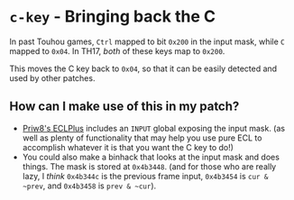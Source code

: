 # `c-key` - Bringing back the C

In past Touhou games, `Ctrl` mapped to bit `0x200` in the input mask, while `C` mapped to `0x04`.  In TH17, *both* of these keys map to `0x200`.

This moves the C key back to `0x04`, so that it can be easily detected and used by other patches.

## How can I make use of this in my patch?

* [Priw8's ECLPlus](https://github.com/Priw8/ECLplus) includes an `INPUT` global exposing the input mask. (as well as plenty of functionality that may help you use pure ECL to accomplish whatever it is that you want the C key to do!)
* You could also make a binhack that looks at the input mask and does things.  The mask is stored at `0x4b3448`.  (and for those who are really lazy, I *think* `0x4b344c` is the previous frame input, `0x4b3454` is `cur & ~prev`, and `0x4b3458` is `prev & ~cur`).
